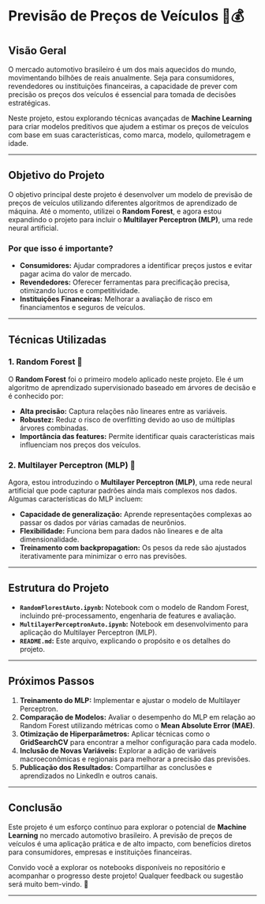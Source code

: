# Previsão de Preços de Veículos 🚗💰

## Visão Geral

O mercado automotivo brasileiro é um dos mais aquecidos do mundo, movimentando bilhões de reais anualmente. Seja para consumidores, revendedores ou instituições financeiras, a capacidade de prever com precisão os preços dos veículos é essencial para tomada de decisões estratégicas. 

Neste projeto, estou explorando técnicas avançadas de **Machine Learning** para criar modelos preditivos que ajudem a estimar os preços de veículos com base em suas características, como marca, modelo, quilometragem e idade.

---

## Objetivo do Projeto

O objetivo principal deste projeto é desenvolver um modelo de previsão de preços de veículos utilizando diferentes algoritmos de aprendizado de máquina. Até o momento, utilizei o **Random Forest**, e agora estou expandindo o projeto para incluir o **Multilayer Perceptron (MLP)**, uma rede neural artificial.

### Por que isso é importante?

- **Consumidores:** Ajudar compradores a identificar preços justos e evitar pagar acima do valor de mercado.
- **Revendedores:** Oferecer ferramentas para precificação precisa, otimizando lucros e competitividade.
- **Instituições Financeiras:** Melhorar a avaliação de risco em financiamentos e seguros de veículos.

---

## Técnicas Utilizadas

### 1. Random Forest 🌳
O **Random Forest** foi o primeiro modelo aplicado neste projeto. Ele é um algoritmo de aprendizado supervisionado baseado em árvores de decisão e é conhecido por:

- **Alta precisão:** Captura relações não lineares entre as variáveis.
- **Robustez:** Reduz o risco de overfitting devido ao uso de múltiplas árvores combinadas.
- **Importância das features:** Permite identificar quais características mais influenciam nos preços dos veículos.

### 2. Multilayer Perceptron (MLP) 🤖
Agora, estou introduzindo o **Multilayer Perceptron (MLP)**, uma rede neural artificial que pode capturar padrões ainda mais complexos nos dados. Algumas características do MLP incluem:

- **Capacidade de generalização:** Aprende representações complexas ao passar os dados por várias camadas de neurônios.
- **Flexibilidade:** Funciona bem para dados não lineares e de alta dimensionalidade.
- **Treinamento com backpropagation:** Os pesos da rede são ajustados iterativamente para minimizar o erro nas previsões.

---

## Estrutura do Projeto

- **`RandomFlorestAuto.ipynb`:** Notebook com o modelo de Random Forest, incluindo pré-processamento, engenharia de features e avaliação.
- **`MultilayerPerceptronAuto.ipynb`:** Notebook em desenvolvimento para aplicação do Multilayer Perceptron (MLP).
- **`README.md`:** Este arquivo, explicando o propósito e os detalhes do projeto.

---

## Próximos Passos

1. **Treinamento do MLP:** Implementar e ajustar o modelo de Multilayer Perceptron.
2. **Comparação de Modelos:** Avaliar o desempenho do MLP em relação ao Random Forest utilizando métricas como o **Mean Absolute Error (MAE)**.
3. **Otimização de Hiperparâmetros:** Aplicar técnicas como o **GridSearchCV** para encontrar a melhor configuração para cada modelo.
4. **Inclusão de Novas Variáveis:** Explorar a adição de variáveis macroeconômicas e regionais para melhorar a precisão das previsões.
5. **Publicação dos Resultados:** Compartilhar as conclusões e aprendizados no LinkedIn e outros canais.

---

## Conclusão

Este projeto é um esforço contínuo para explorar o potencial de **Machine Learning** no mercado automotivo brasileiro. A previsão de preços de veículos é uma aplicação prática e de alto impacto, com benefícios diretos para consumidores, empresas e instituições financeiras.

Convido você a explorar os notebooks disponíveis no repositório e acompanhar o progresso deste projeto! Qualquer feedback ou sugestão será muito bem-vindo. 🚀

---
